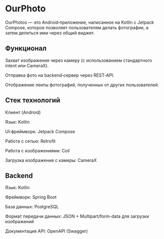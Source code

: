 # OurPhoto
OurPhotos — это Android‑приложение, написанное на Kotlin с Jetpack Compose, которое позволяет пользователям делать фотографии, а затем делиться ими через общий виджет.

## Функционал
Захват изображения через камеру (с использованием стандартного intent или CameraX).

Отправка фото на backend‑сервер через REST‑API.

Отображение ленты фотографий, полученных от других пользователей.

## Стек технологий

Клиент (Android)

Язык: Kotlin

UI‑фреймворк: Jetpack Compose

Работа с сетью: Retrofit

Работа с изображениями: Coil

Загрузка изображения с камеры: CameraX

## Backend

Язык: Kotlin

Фреймворк: Spring Boot

База данных: PostgreSQL

Формат передачи данных: JSON + Multipart/form-data для загрузки изображений

Документация API: OpenAPI (Swagger)
